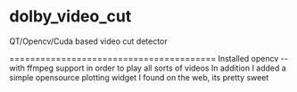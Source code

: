 dolby_video_cut
===============

QT/Opencv/Cuda based video cut detector

========================================
Installed opencv --with ffmpeg support in order to play all sorts of videos
In addition I added a simple opensource plotting widget I found on the web, its pretty sweet